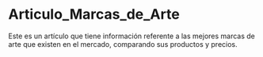 # Articulo_Marcas_de_Arte
Este es un artículo que tiene información referente a las mejores marcas de arte que existen en el mercado, comparando sus productos y precios.
